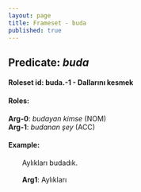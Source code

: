 ```yaml
---
layout: page
title: Frameset - buda
published: true
---
```

<h2>Predicate: <i>buda</i></h2>
<h4>Roleset id: buda.-1 - Dallarını kesmek<br>
<h4>Roles:</h4>
<b>Arg-0</b>: <i>budayan kimse</i>  (NOM) <br>
<b>Arg-1</b>: <i>budanan şey</i>  (ACC) <br>
<h4>Example:</h4>
&emsp;&emsp;Aylıkları budadık.<br><br>
&emsp;&emsp;<b>Arg1</b>:  Aylıkları<br>

